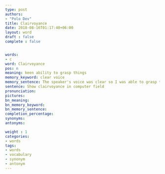 ```yaml
---
type: post
authors:
- "Polo Dev"
title: Clairvoyance
date: 2018-08-16T01:17:40+06:00
layout: word
draft : false
complete : false


words:
- c
word: Clairvoyance
pos: n
meaning: keen ability to grasp things
memory_keyword: clear voice
memory_sentence: The speaker's voice was clear so I was able to grasp things with ease
sentence: Show clairvoyance in computer field
pronunciation:
pictures:
bn_meaning: 
bn_memory_keyword: 
bn_memory_sentence:
completion_percentage:
synonyms:
antonyms:

weight : 1
categories:
- words
tags:
- words
- vocabulary
- synonym
- antonym
---
```

